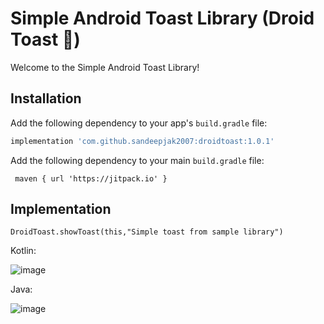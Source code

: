 # Simple Android Toast Library (Droid Toast 🚀)

Welcome to the Simple Android Toast Library!

## Installation

Add the following dependency to your app's `build.gradle` file:

```gradle
implementation 'com.github.sandeepjak2007:droidtoast:1.0.1'
```
Add the following dependency to your main `build.gradle` file:

```maingradle
 maven { url 'https://jitpack.io' }
```

## Implementation
```Show Toast
DroidToast.showToast(this,"Simple toast from sample library")
```
Kotlin:

![image](https://github.com/sandeepjak2007/droidtoast/assets/16497904/3a995eb1-4d93-4369-890a-6f9c09375ae1)

Java:

![image](https://github.com/sandeepjak2007/droidtoast/assets/16497904/435135cc-49de-4207-a03c-4b3d1b60164b)
